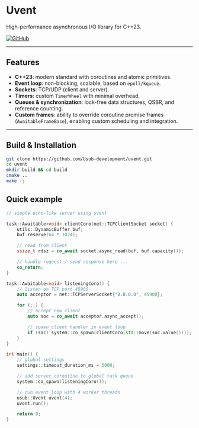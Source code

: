 # Uvent

High-performance asynchronous I/O library for C++23.

[![GitHub](https://img.shields.io/badge/GitHub-Usub--development%2Fuvent-blue?logo=github)](https://github.com/Usub-development/uvent)

---

## Features

- **C++23**: modern standard with coroutines and atomic primitives.  
- **Event loop**: non-blocking, scalable, based on `epoll/kqueue`.  
- **Sockets**: TCP/UDP (client and server).  
- **Timers**: custom `TimerWheel` with minimal overhead.  
- **Queues & synchronization**: lock-free data structures, QSBR, and reference counting.  
- **Custom frames**: ability to override coroutine promise frames (`AwaitableFrameBase`), enabling custom scheduling and integration.

---

## Build & Installation

```bash
git clone https://github.com/Usub-development/uvent.git
cd uvent
mkdir build && cd build
cmake ..
make -j
```

## Quick example
```cpp
// simple echo-like server using uvent

task::Awaitable<void> clientCoro(net::TCPClientSocket socket) {
    utils::DynamicBuffer buf;
    buf.reserve(64 * 1024);

    // read from client
    ssize_t rdsz = co_await socket.async_read(buf, buf.capacity());

    // handle request / send response here ...
    co_return;
}

task::Awaitable<void> listeningCoro() {
    // listen on TCP port 45900
    auto acceptor = net::TCPServerSocket{"0.0.0.0", 45900};

    for (;;) {
        // accept new client
        auto soc = co_await acceptor.async_accept();

        // spawn client handler in event loop
        if (soc) system::co_spawn(clientCoro(std::move(soc.value())));
    }
}

int main() {
    // global settings
    settings::timeout_duration_ms = 5000;

    // add server coroutine to global task queue
    system::co_spawn(listeningCoro());

    // run event loop with 4 worker threads
    usub::Uvent uvent(4);
    uvent.run();

    return 0;
}
```
